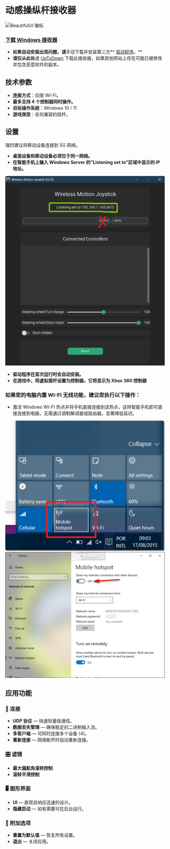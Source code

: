 # 动感操纵杆接收器
![BeautifulUI 徽标](https://raw.githubusercontent.com/Suundumused/Motion-Joystick-Steering-Wheel/refs/heads/main/Server%20Side/icon/icon.ico)

### [下载 Windows 接收器](https://github.com/Suundumused/Motion-Joystick-Steering-Wheel/releases)
- **如果自动安装出现问题，请**手动下载并安装第三方** [驱动程序](https://github.com/Suundumused/Motion-Joystick-Steering-Wheel/tree/main/Server%20Side/Driver)。**
- **请仅从此处**或 [UpToDown](https://gravity-joystick-receiver.br.uptodown.com/windows) 下载此接收器，如果其他网站上存在可能已被修改并包含恶意软件的副本。

## 技术参数

- **连接方式**：仅限 WI-FI。
- **最多支持 4 个控制器同时操作。**
- **目标操作系统**：Windows 10 / 11
- **游戏类型**：任何兼容的摇杆。

## 设置

强烈建议将移动设备连接到 5G 网络。

- **桌面设备和移动设备必须位于同一网络。**
- **在智能手机上输入 Windows Server 的“Listening set to”区域中显示的 IP 地址。**

![receiver](https://raw.githubusercontent.com/Suundumused/Motion-Joystick-Steering-Wheel/refs/heads/main/Assets/Screenshot%202025-06-04%20154453.png)
- **驱动程序在首次运行时会自动安装。**
- **在游戏中，将虚拟摇杆设置为控制器。它将显示为 Xbox 360 控制器**

### 如果您的电脑内置 WI-FI 无线功能，建议您执行以下操作：

- 激活 Windows WI-FI 热点并将手机直接连接到该热点，这样智能手机即可直接连接到电脑，无需通过调制解调器或路由器。显著降低延迟。

![Hostspot](https://raw.githubusercontent.com/Suundumused/Motion-Joystick-Steering-Wheel/refs/heads/main/Assets/scrshot2.png)
![Hostspo2](https://raw.githubusercontent.com/Suundumused/Motion-Joystick-Steering-Wheel/refs/heads/main/Assets/windows101.jpg)

## 应用功能
### 🔌 连接
- **UDP 协议** — 快速轻量级通信。
- **数据丢失管理** — 确保稳定的二进制输入流。
- **多客户端** — 可同时连接多个设备 (4)。
- **重新连接** — 网络断开时自动重新连接。

### 🎛️ 滤镜
- **最大偏航角滚转控制**
- **滚转平滑控制**

### 🖥️ 图形界面
- **UI** — 直观且响应迅速的设计。
- **隐藏启动** — 如有需要可在后台运行。

### 🧰 附加选项
- **重置为默认值** — 恢复所有设置。
- **退出** — 关闭应用。